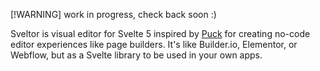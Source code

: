 [!WARNING]
work in progress, check back soon :)

Sveltor is visual editor for Svelte 5 inspired by [Puck](https://puckeditor.com) for creating no-code editor experiences like page builders. It's like Builder.io, Elementor, or Webflow, but as a Svelte library to be used in your own apps.
